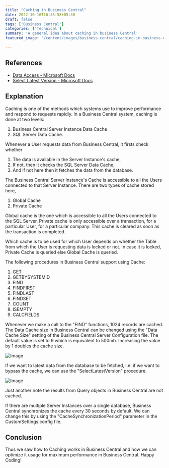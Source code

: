 ```yaml
---
title: "Caching in Business Central"
date: 2022-10-16T16:35:58+05:30
draft: false
tags: ['Business Central']
categories: ['Technical']
summary: 'A general idea about caching in business Central'
featured_image: '/content/images/business-central/caching-in-business-central/Image2.png'

---
```


## References
- [Data Access - Microsoft Docs](https://docs.microsoft.com/en-us/dynamics365/business-central/dev-itpro/administration/optimize-sql-data-access)
- [Select Latest Version - Microsoft Docs](https://docs.microsoft.com/en-us/dynamics365/business-central/dev-itpro/developer/methods-auto/database/database-selectlatestversion-method)

## Explanation

Caching is one of the methods which systems use to improve performance and respond to requests rapidly.
In a Business Central system, caching is done at two levels:
1. Business Central Server Instance Data Cache
2. SQL Server Data Cache.

Whenever a User requests data from Business Central, it firsts check whether 
1. The data is available in the Server Instance's cache, 
2. If not, then it checks the SQL Server Data Cache,
3. And if not here then it fetches the data from the database.

The Business Central Server Instance's Cache is accessible to all the Users connected to that Server Instance.
There are two types of cache stored here, 
1. Global Cache
2. Private Cache

Global cache is the one which is accessible to all the Users connected to the SQL Server.
Private cache is only accessible over a transaction, for a particular User, for a particular company. This cache is cleared as soon as the transaction is completed.

Which cache is to be used for which User depends on whether the Table from which the User is requesting data is locked or not. In case it is locked, Private Cache is queried else Global Cache is queried.

The following procedures in Business Central support using Cache:
1. GET
2. GETBYSYSTEMID
3. FIND
4. FINDFIRST
5. FINDLAST
6. FINDSET
7. COUNT
8. ISEMPTY
9. CALCFIELDS

Whenever we make a call to the "FIND" functions, 1024 records are cached. The Data Cache size in Business Central can be changed using the "Data Cache Size" setting of the Business Central Server Configuration file. The default value is set to 9 which is equivalent to 500mb. Increasing the value by 1 doubles the cache size.

![Image](/content/images/business-central/caching-in-business-central/Image1.png)

If we want to latest data from the database to be fetched, i.e. if we want to bypass the cache, we can use the "SelectLatestVersion" procedure. 

![Image](/content/images/business-central/caching-in-business-central/Image2.png)

Just another note the results from Query objects in Business Central are not cached.

If there are multiple Server Instances over a single database, Business Central synchronizes the cache every 30 seconds by default. We can change this by using the "CacheSynchronizationPeriod" parameter in the CustomSettings.config file.

## Conclusion

Thus we saw how to Caching works in Business Central and how we can optimize it usage for maximum performance in Business Central.
Happy Coding!

